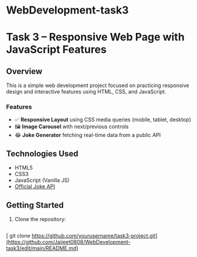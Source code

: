 # WebDevelopment-task3

# Task 3 – Responsive Web Page with JavaScript Features

## Overview
This is a simple web development project focused on practicing responsive design and interactive features using HTML, CSS, and JavaScript.

### Features
- ✅ **Responsive Layout** using CSS media queries (mobile, tablet, desktop)
- 🖼️ **Image Carousel** with next/previous controls
- 😂 **Joke Generator** fetching real-time data from a public API

## Technologies Used
- HTML5  
- CSS3  
- JavaScript (Vanilla JS)  
- [Official Joke API](https://official-joke-api.appspot.com/)

## Getting Started
1. Clone the repository:
   ```bash
  [ git clone https://github.com/yourusername/task3-project.git](https://github.com/Jaijeet0808/WebDevelopment-task3/edit/main/README.md)
